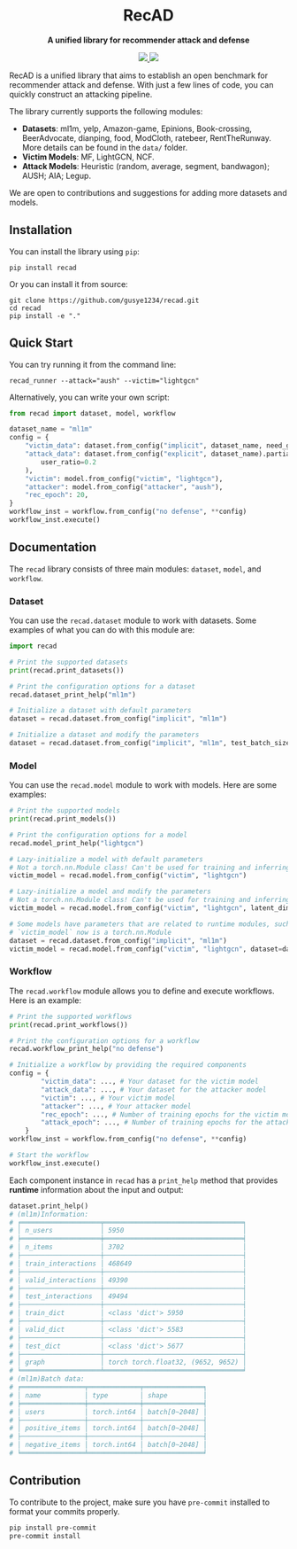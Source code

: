 <div align="center">
  <h1>RecAD</h1>
  <p><strong>A unified library for recommender attack and defense</strong></p>
    <p>
    <a href="https://github.com/gusye1234/recad/actions?query=workflow%3Atest">
      <img src="https://github.com/gusye1234/recad/actions/workflows/demo.yaml/badge.svg">
    </a>
    <a href="https://pypi.org/project/recad/">
      <img src="https://img.shields.io/pypi/v/recad.svg">
    </a>
  </p>
</div>


RecAD is a unified library that aims to establish an open benchmark for recommender attack and defense. With just a few lines of code, you can quickly construct an attacking pipeline. 

The library currently supports the following modules:
- **Datasets**: ml1m, yelp, Amazon-game, Epinions, Book-crossing, BeerAdvocate, dianping, food, ModCloth, ratebeer, RentTheRunway. More details can be found in the `data/` folder.
- **Victim Models**: MF, LightGCN, NCF.
- **Attack Models**: Heuristic (random, average, segment, bandwagon); AUSH; AIA; Legup.

We are open to contributions and suggestions for adding more datasets and models.

## Installation

You can install the library using `pip`:

```
pip install recad
```

Or you can install it from source:

```
git clone https://github.com/gusye1234/recad.git
cd recad
pip install -e "."
```

## Quick Start

You can try running it from the command line:

```
recad_runner --attack="aush" --victim="lightgcn"
```

Alternatively, you can write your own script:

```python
from recad import dataset, model, workflow

dataset_name = "ml1m"
config = {
    "victim_data": dataset.from_config("implicit", dataset_name, need_graph=True),
    "attack_data": dataset.from_config("explicit", dataset_name).partial_sample(
        user_ratio=0.2
    ),
    "victim": model.from_config("victim", "lightgcn"),
    "attacker": model.from_config("attacker", "aush"),
    "rec_epoch": 20,
}
workflow_inst = workflow.from_config("no defense", **config)
workflow_inst.execute()
```

## Documentation

The `recad` library consists of three main modules: `dataset`, `model`, and `workflow`.

### Dataset

You can use the `recad.dataset` module to work with datasets. Some examples of what you can do with this module are:

```python
import recad

# Print the supported datasets
print(recad.print_datasets())

# Print the configuration options for a dataset
recad.dataset_print_help("ml1m")

# Initialize a dataset with default parameters
dataset = recad.dataset.from_config("implicit", "ml1m")

# Initialize a dataset and modify the parameters
dataset = recad.dataset.from_config("implicit", "ml1m", test_batch_size=50, device="cuda")
```

### Model

You can use the `recad.model` module to work with models. Here are some examples:

```python
# Print the supported models
print(recad.print_models())

# Print the configuration options for a model
recad.model_print_help("lightgcn")

# Lazy-initialize a model with default parameters
# Not a torch.nn.Module class! Can't be used for training and inferring
victim_model = recad.model.from_config("victim", "lightgcn")

# Lazy-initialize a model and modify the parameters
# Not a torch.nn.Module class! Can't be used for training and inferring
victim_model = recad.model.from_config("victim", "lightgcn", latent_dim_rec=256, lightGCN_n_layers=2)

# Some models have parameters that are related to runtime modules, such as dataset
# `victim_model` now is a torch.nn.Module 
dataset = recad.dataset.from_config("implicit", "ml1m")
victim_model = recad.model.from_config("victim", "lightgcn", dataset=dataset).I()
```

### Workflow

The `recad.workflow` module allows you to define and execute workflows. Here is an example:

```python
# Print the supported workflows
print(recad.print_workflows())

# Print the configuration options for a workflow
recad.workflow_print_help("no defense")

# Initialize a workflow by providing the required components
config = {
        "victim_data": ..., # Your dataset for the victim model
        "attack_data": ..., # Your dataset for the attacker model
        "victim": ..., # Your victim model
        "attacker": ..., # Your attacker model
        "rec_epoch": ..., # Number of training epochs for the victim model
        "attack_epoch": ..., # Number of training epochs for the attacker model
    }
workflow_inst = workflow.from_config("no defense", **config)

# Start the workflow
workflow_inst.execute()
```

Each component instance in `recad` has a `print_help` method that provides **runtime** information about the input and output:

```python
dataset.print_help()
# (ml1m)Information:
# ╒════════════════════╤═══════════════════════════════════╕
# │ n_users            │ 5950                              │
# ╞════════════════════╪═══════════════════════════════════╡
# │ n_items            │ 3702                              │
# ├────────────────────┼───────────────────────────────────┤
# │ train_interactions │ 468649                            │
# ├────────────────────┼───────────────────────────────────┤
# │ valid_interactions │ 49390                             │
# ├────────────────────┼───────────────────────────────────┤
# │ test_interactions  │ 49494                             │
# ├────────────────────┼───────────────────────────────────┤
# │ train_dict         │ <class 'dict'> 5950               │
# ├────────────────────┼───────────────────────────────────┤
# │ valid_dict         │ <class 'dict'> 5583               │
# ├────────────────────┼───────────────────────────────────┤
# │ test_dict          │ <class 'dict'> 5677               │
# ├────────────────────┼───────────────────────────────────┤
# │ graph              │ torch torch.float32, (9652, 9652) │
# ╘════════════════════╧═══════════════════════════════════╛
# (ml1m)Batch data:
# ╒════════════════╤═════════════╤═══════════════╕
# │ name           │ type        │ shape         │
# ╞════════════════╪═════════════╪═══════════════╡
# │ users          │ torch.int64 │ batch[0~2048] │
# ├────────────────┼─────────────┼───────────────┤
# │ positive_items │ torch.int64 │ batch[0~2048] │
# ├────────────────┼─────────────┼───────────────┤
# │ negative_items │ torch.int64 │ batch[0~2048] │
# ╘════════════════╧═════════════╧═══════════════╛
```

## Contribution

To contribute to the project, make sure you have `pre-commit` installed to format your commits properly.

```bash
pip install pre-commit
pre-commit install
```
